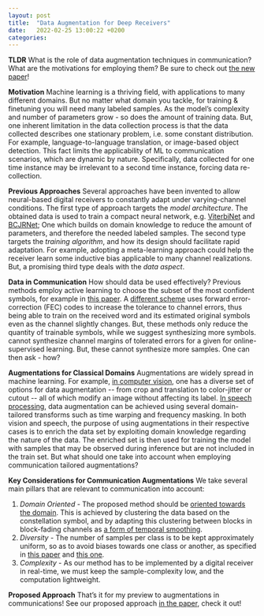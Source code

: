 ```yaml
---
layout: post
title:  "Data Augmentation for Deep Receivers"
date:   2022-02-25 13:00:22 +0200
categories:
---
```

**TLDR** What is the role of data augmentation techniques in communication? What are the motivations for employing them? Be sure to check out [the new paper][1]!

**Motivation** Machine learning is a thriving field, with applications to many different domains. But no matter what domain you tackle, for training & finetuning you will need many labeled samples. As the model’s complexity and number of parameters grow - so does the amount of training data. But, one inherent limitation in the data collection process is that the data collected describes one stationary problem, i.e. some constant distribution. For example, language-to-language translation, or image-based object detection. This fact limits the applicability of ML to communication scenarios, which are dynamic by nature. Specifically, data collected for one time instance may be irrelevant to a second time instance, forcing data re-collection.

**Previous Approaches** Several approaches have been invented to allow neural-based digital receivers to constantly adapt under varying-channel conditions. The first type of approach targets the *model architecture*. The obtained data is used to train a compact neural network, e.g. [ViterbiNet][2] and [BCJRNet][3]; One which builds on domain knowledge to reduce the amount of parameters, and therefore the needed labeled samples. The second type targets the *training algorithm*, and how its design should facilitate rapid adaptation. For example, adopting a meta-learning approach could help the receiver learn some inductive bias applicable to many channel realizations. But, a promising third type deals with the *data aspect*.

**Data in Communication** How should data be used effectively? Previous methods employ active learning to choose the subset of the most confident symbols, for example in [this paper][4]. A [different scheme][2] uses forward error-correction (FEC) codes to increase the tolerance to channel errors, thus being able to train on the received word and its estimated original symbols even as the channel slightly changes. But, these methods only reduce the quantity of trainable symbols, while we suggest synthesizing more symbols.  cannot synthesize channel margins of tolerated errors for a given for online-supervised learning. But, these cannot synthesize more samples. One can then ask - how?

**Augmentations for Classical Domains** Augmentations are widely spread in machine learning. For example, [in computer vision][5], one has a diverse set of options for data augmentation -- from crop and translation to color-jitter or cutout -- all of which modify an image without affecting its label. [In speech processing][6], data augmentation can be achieved using several domain-tailored transforms such as time warping and frequency masking. In both vision and speech, the purpose of using augmentations in their respective cases is to enrich the data set by exploiting domain knowledge regarding the nature of the data. The enriched set is then used for training the model with samples that may be observed during inference but are not included in the train set. But what should one take into account when employing communication tailored augmentations?

**Key Considerations for Communication Augmentations** We take several main pillars that are relevant to communication into account:
1. *Domain Oriented* - The proposed method should be [oriented towards the domain][7]. This is achieved by clustering the data based on the constellation symbol, and by adapting this clustering between blocks in block-fading channels as [a form of temporal smoothing][8].
2. *Diversity* - The number of samples per class is to be kept approximately uniform, so as to avoid biases towards one class or another, as specified in [this paper][9] and [this one][4].
3. *Complexity* - As our method has to be implemented by a digital receiver in real-time, we must keep the sample-complexity low, and the computation lightweight. 

**Proposed Approach** That’s it for my preview to augmentations in communications! See our proposed approach [in the paper][1], check it out!

[1]: https://github.com/tomerraviv95/data-augmentations-receivers

[2]: https://arxiv.org/abs/1905.10750

[3]: https://arxiv.org/abs/2002.00758

[4]: https://github.com/yoavchoen/Symbol-Level-Online-Training

[5]: https://arxiv.org/abs/2004.14990

[6]: https://arxiv.org/abs/1904.08779

[7]: https://epubs.siam.org/doi/pdf/10.1137/1.9781611974973.24

[8]: https://arxiv.org/abs/2012.01287

[9]: https://arxiv.org/abs/1906.02778
